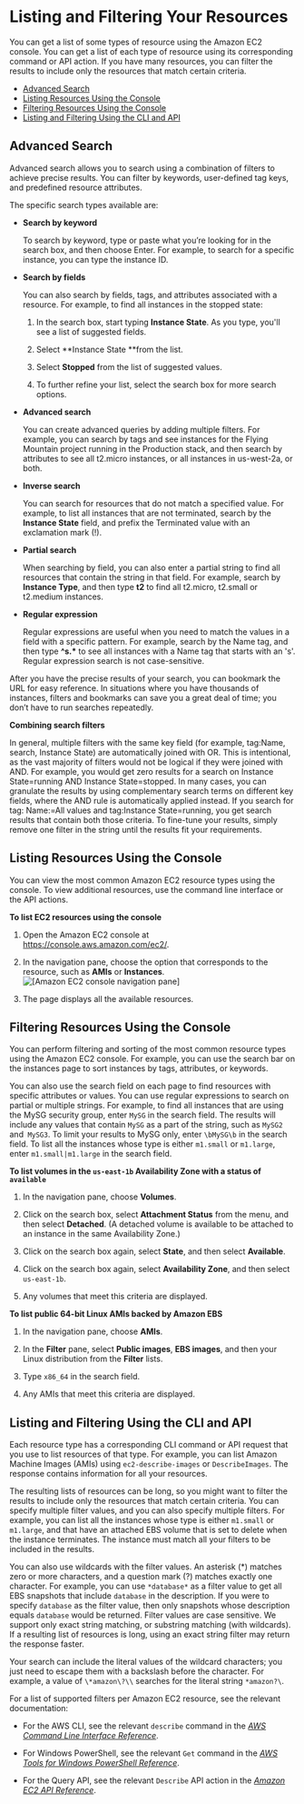 # Listing and Filtering Your Resources<a name="Using_Filtering"></a>

You can get a list of some types of resource using the Amazon EC2 console\. You can get a list of each type of resource using its corresponding command or API action\. If you have many resources, you can filter the results to include only the resources that match certain criteria\.


+ [Advanced Search](#advancedsearch)
+ [Listing Resources Using the Console](#listing-resources)
+ [Filtering Resources Using the Console](#filtering-resources)
+ [Listing and Filtering Using the CLI and API](#Filtering_Resources_CLI)

## Advanced Search<a name="advancedsearch"></a>

Advanced search allows you to search using a combination of filters to achieve precise results\. You can filter by keywords, user\-defined tag keys, and predefined resource attributes\.

The specific search types available are:

+ **Search by keyword**

  To search by keyword, type or paste what you’re looking for in the search box, and then choose Enter\. For example, to search for a specific instance, you can type the instance ID\.

+ **Search by fields**

  You can also search by fields, tags, and attributes associated with a resource\. For example, to find all instances in the stopped state:

  1. In the search box, start typing **Instance State**\. As you type, you'll see a list of suggested fields\.

  1. Select **Instance State **from the list\.

  1. Select **Stopped** from the list of suggested values\.

  1. To further refine your list, select the search box for more search options\.

+ **Advanced search**

  You can create advanced queries by adding multiple filters\. For example, you can search by tags and see instances for the Flying Mountain project running in the Production stack, and then search by attributes to see all t2\.micro instances, or all instances in us\-west\-2a, or both\. 

+ **Inverse search**

  You can search for resources that do not match a specified value\. For example, to list all instances that are not terminated, search by the **Instance State** field, and prefix the Terminated value with an exclamation mark \(\!\)\.

+ **Partial search**

  When searching by field, you can also enter a partial string to find all resources that contain the string in that field\. For example, search by **Instance Type**, and then type **t2** to find all t2\.micro, t2\.small or t2\.medium instances\.

+ **Regular expression**

  Regular expressions are useful when you need to match the values in a field with a specific pattern\. For example, search by the Name tag, and then type **^s\.\*** to see all instances with a Name tag that starts with an 's'\. Regular expression search is not case\-sensitive\.

After you have the precise results of your search, you can bookmark the URL for easy reference\. In situations where you have thousands of instances, filters and bookmarks can save you a great deal of time; you don’t have to run searches repeatedly\.

**Combining search filters**

In general, multiple filters with the same key field \(for example, tag:Name, search, Instance State\) are automatically joined with OR\. This is intentional, as the vast majority of filters would not be logical if they were joined with AND\. For example, you would get zero results for a search on Instance State=running AND Instance State=stopped\. In many cases, you can granulate the results by using complementary search terms on different key fields, where the AND rule is automatically applied instead\. If you search for tag: Name:=All values and tag:Instance State=running, you get search results that contain both those criteria\. To fine\-tune your results, simply remove one filter in the string until the results fit your requirements\.

## Listing Resources Using the Console<a name="listing-resources"></a>

You can view the most common Amazon EC2 resource types using the console\. To view additional resources, use the command line interface or the API actions\.

**To list EC2 resources using the console**

1. Open the Amazon EC2 console at [https://console\.aws\.amazon\.com/ec2/](https://console.aws.amazon.com/ec2/)\.

1. In the navigation pane, choose the option that corresponds to the resource, such as **AMIs** or **Instances**\.  
![\[Amazon EC2 console navigation pane\]](http://docs.aws.amazon.com/AWSEC2/latest/UserGuide/images/EC2_navigation.png)

1. The page displays all the available resources\.

## Filtering Resources Using the Console<a name="filtering-resources"></a>

You can perform filtering and sorting of the most common resource types using the Amazon EC2 console\. For example, you can use the search bar on the instances page to sort instances by tags, attributes, or keywords\. 

You can also use the search field on each page to find resources with specific attributes or values\. You can use regular expressions to search on partial or multiple strings\. For example, to find all instances that are using the MySG security group, enter `MySG` in the search field\. The results will include any values that contain `MySG` as a part of the string, such as `MySG2` and` MySG3`\. To limit your results to MySG only, enter `\bMySG\b` in the search field\. To list all the instances whose type is either `m1.small` or `m1.large`, enter `m1.small|m1.large` in the search field\. 

**To list volumes in the `us-east-1b` Availability Zone with a status of `available`**

1. In the navigation pane, choose **Volumes**\.

1. Click on the search box, select **Attachment Status** from the menu, and then select **Detached**\. \(A detached volume is available to be attached to an instance in the same Availability Zone\.\)

1. Click on the search box again, select **State**, and then select **Available**\. 

1. Click on the search box again, select **Availability Zone**, and then select `us-east-1b`\.

1. Any volumes that meet this criteria are displayed\.

**To list public 64\-bit Linux AMIs backed by Amazon EBS**

1. In the navigation pane, choose **AMIs**\.

1. In the **Filter** pane, select **Public images**, **EBS images**, and then your Linux distribution from the **Filter** lists\.

1. Type `x86_64` in the search field\.

1. Any AMIs that meet this criteria are displayed\.

## Listing and Filtering Using the CLI and API<a name="Filtering_Resources_CLI"></a>

Each resource type has a corresponding CLI command or API request that you use to list resources of that type\. For example, you can list Amazon Machine Images \(AMIs\) using `ec2-describe-images` or `DescribeImages`\. The response contains information for all your resources\. 

The resulting lists of resources can be long, so you might want to filter the results to include only the resources that match certain criteria\. You can specify multiple filter values, and you can also specify multiple filters\. For example, you can list all the instances whose type is either `m1.small` or `m1.large`, and that have an attached EBS volume that is set to delete when the instance terminates\. The instance must match all your filters to be included in the results\. 

You can also use wildcards with the filter values\. An asterisk \(\*\) matches zero or more characters, and a question mark \(?\) matches exactly one character\. For example, you can use `*database*` as a filter value to get all EBS snapshots that include `database` in the description\. If you were to specify `database` as the filter value, then only snapshots whose description equals `database` would be returned\. Filter values are case sensitive\. We support only exact string matching, or substring matching \(with wildcards\)\. If a resulting list of resources is long, using an exact string filter may return the response faster\. 

Your search can include the literal values of the wildcard characters; you just need to escape them with a backslash before the character\. For example, a value of `\*amazon\?\\` searches for the literal string `*amazon?\`\.

For a list of supported filters per Amazon EC2 resource, see the relevant documentation:

+ For the AWS CLI, see the relevant `describe` command in the *[AWS Command Line Interface Reference](http://docs.aws.amazon.com/cli/latest/reference/)*\.

+ For Windows PowerShell, see the relevant `Get` command in the *[AWS Tools for Windows PowerShell Reference](http://docs.aws.amazon.com/powershell/latest/reference/items/Amazon_Elastic_Compute_Cloud_cmdlets.html)*\.

+ For the Query API, see the relevant `Describe` API action in the *[Amazon EC2 API Reference](http://docs.aws.amazon.com/AWSEC2/latest/APIReference/)*\.
